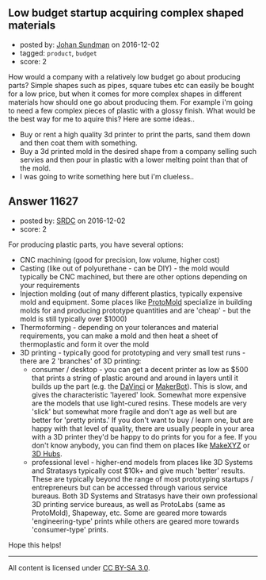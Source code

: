 ## Low budget startup acquiring complex shaped materials

- posted by: [Johan Sundman](https://stackexchange.com/users/6639330/johan-sundman) on 2016-12-02
- tagged: `product`, `budget`
- score: 2

How would a company with a relatively low budget go about producing parts? Simple shapes such as pipes, square tubes etc can easily be bought for a low price, but when it comes for more complex shapes in different materials how should one go about producing them. For example i'm going to need a few complex pieces of plastic with a glossy finish. What would be the best way for me to aquire this? Here are some ideas..

* Buy or rent a high quality 3d printer to print the parts, sand them down and then coat them with something.
* Buy a 3d printed mold in the desired shape from a company selling such servies and then pour in plastic with a lower melting point than that of the mold.
* I was going to write something here but i'm clueless..



## Answer 11627

- posted by: [SRDC](https://stackexchange.com/users/5438059/srdc) on 2016-12-02
- score: 2

<p>For producing plastic parts, you have several options:</p>

<ul>
<li>CNC machining (good for precision, low volume, higher cost)</li>
<li>Casting (like out of polyurethane - can be DIY) - the mold would typically be CNC machined, but there are other options depending on your requirements</li>
<li>Injection molding (out of many different plastics, typically expensive mold and equipment. Some places like <a href="http://www.protomold.com" rel="nofollow noreferrer">ProtoMold</a> specialize in building molds for and producing prototype quantities and are 'cheap' - but the mold is still typically over $1000)</li>
<li>Thermoforming - depending on your tolerances and material requirements, you can make a mold and then heat a sheet of thermoplastic and form it over the mold</li>
<li>3D printing - typically good for prototyping and very small test runs - there are 2 'branches' of 3D printing:

<ul>
<li>consumer / desktop - you can get a decent printer as low as $500 that prints a string of plastic around and around in layers until it builds up the part (e.g. the <a href="http://rads.stackoverflow.com/amzn/click/B00T472C2Y" rel="nofollow noreferrer">DaVinci</a> or <a href="https://www.google.com/url?sa=t&amp;rct=j&amp;q=&amp;esrc=s&amp;source=web&amp;cd=1&amp;cad=rja&amp;uact=8&amp;ved=0ahUKEwjQr4j7w9bQAhVJ7mMKHStlDjAQFggvMAA&amp;url=https%3A%2F%2Fwww.makerbot.com%2F&amp;usg=AFQjCNFciL6I0eWyPhwnOVDwR85It9JUgg" rel="nofollow noreferrer">MakerBot</a>). This is slow, and gives the characteristic 'layered' look. Somewhat more expensive are the models that use light-cured resins. These models are very 'slick' but somewhat more fragile and don't age as well but are better for 'pretty prints.' If you don't want to buy / learn one, but are happy with that level of quality, there are usually people in your area with a 3D printer they'd be happy to do prints for you for a fee. If you don't know anybody, you can find them on places like <a href="https://www.google.com/url?sa=t&amp;rct=j&amp;q=&amp;esrc=s&amp;source=web&amp;cd=2&amp;cad=rja&amp;uact=8&amp;ved=0ahUKEwjw2fSDxNbQAhUW2GMKHZTJDmUQjBAIJDAB&amp;url=https%3A%2F%2Fwww.makexyz.com%2F3dprinters%2F&amp;usg=AFQjCNGSBbykaGSP1HYIaFnsucXaqH1aOw" rel="nofollow noreferrer">MakeXYZ</a> or <a href="http://3dhubs.com/" rel="nofollow noreferrer">3D Hubs</a>.</li>
<li>professional level - higher-end models from places like 3D Systems and Stratasys typically cost $10k+ and give much 'better' results. These are typically beyond the range of most prototyping startups / entrepreneurs but can be accessed through various service bureaus. Both 3D Systems and Stratasys have their own professional 3D printing service bureaus, as well as ProtoLabs (same as ProtoMold), Shapeway, etc. Some are geared more towards 'engineering-type' prints while others are geared more towards 'consumer-type' prints.</li>
</ul></li>
</ul>

<p>Hope this helps!</p>




---

All content is licensed under [CC BY-SA 3.0](https://creativecommons.org/licenses/by-sa/3.0/).
